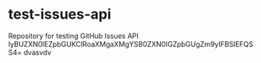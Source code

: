 # test-issues-api
Repository for testing GitHub Issues API
IyBUZXN0IEZpbGUKClRoaXMgaXMgYSB0ZXN0IGZpbGUgZm9yIFBSIEFQSS4=
dvasvdv
